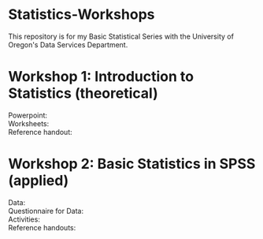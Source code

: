 # Statistics-Workshops

This repository is for my Basic Statistical Series with the University of Oregon's Data Services Department. 

# Workshop 1: Introduction to Statistics (theoretical)
Powerpoint:  
Worksheets:  
Reference handout:  

# Workshop 2: Basic Statistics in SPSS (applied)
Data:   
Questionnaire for Data:  
Activities:   
Reference handouts:   
